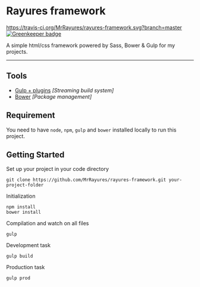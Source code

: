 # Rayures framework

https://travis-ci.org/MrRayures/rayures-framework.svg?branch=master
[![Greenkeeper badge](https://badges.greenkeeper.io/MrRayures/rayures-framework.svg)](https://greenkeeper.io/)

A simple html/css framework powered by Sass, Bower & Gulp for my projects.

- - -

## Tools

- [Gulp + plugins](http://gulpjs.com/) *[Streaming build system]*
- [Bower](http://bower.io/) *[Package management]*

## Requirement

You need to have `node`, `npm`, `gulp` and `bower` installed locally to run this project.

## Getting Started

Set up your project in your code directory

    git clone https://github.com/MrRayures/rayures-framework.git your-project-folder

Initialization

    npm install
    bower install

Compilation and watch on all files

    gulp

Development task 

    gulp build

Production task 

    gulp prod

